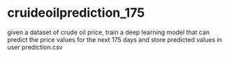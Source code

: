 # cruideoilprediction_175
given a dataset of crude oil price, train a deep learning model that can predict the price values for the next 175 days and store predicted values in user prediction.csv

